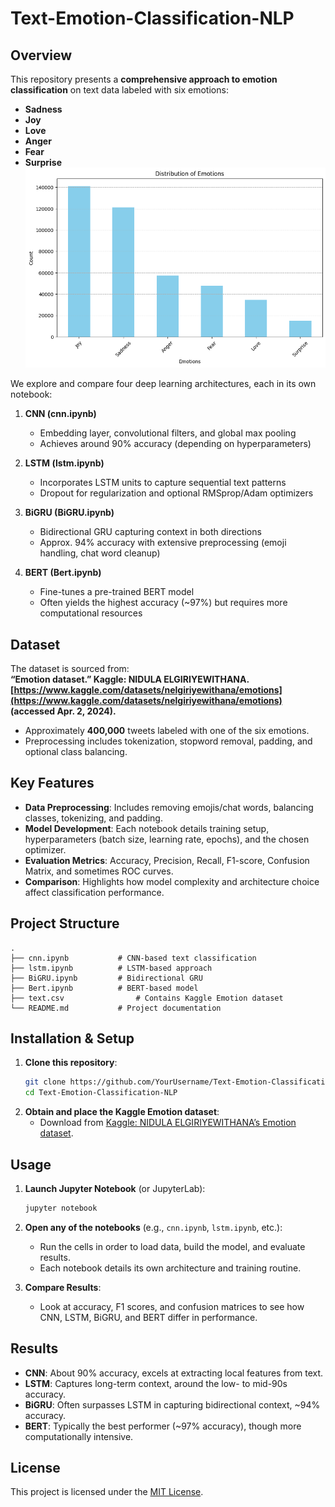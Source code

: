 # Text-Emotion-Classification-NLP

## Overview
This repository presents a **comprehensive approach to emotion classification** on text data labeled with six emotions:
- **Sadness**
- **Joy**
- **Love**
- **Anger**
- **Fear**
- **Surprise**
![Emotion Distribution](emo_dis.png)

We explore and compare four deep learning architectures, each in its own notebook:
1. **CNN (cnn.ipynb)**  
   - Embedding layer, convolutional filters, and global max pooling  
   - Achieves around 90% accuracy (depending on hyperparameters)

2. **LSTM (lstm.ipynb)**  
   - Incorporates LSTM units to capture sequential text patterns  
   - Dropout for regularization and optional RMSprop/Adam optimizers

3. **BiGRU (BiGRU.ipynb)**  
   - Bidirectional GRU capturing context in both directions  
   - Approx. 94% accuracy with extensive preprocessing (emoji handling, chat word cleanup)

4. **BERT (Bert.ipynb)**  
   - Fine-tunes a pre-trained BERT model  
   - Often yields the highest accuracy (~97%) but requires more computational resources

## Dataset
The dataset is sourced from:  
**“Emotion dataset.” Kaggle: NIDULA ELGIRIYEWITHANA. [https://www.kaggle.com/datasets/nelgiriyewithana/emotions](https://www.kaggle.com/datasets/nelgiriyewithana/emotions) (accessed Apr. 2, 2024).**

- Approximately **400,000** tweets labeled with one of the six emotions.  
- Preprocessing includes tokenization, stopword removal, padding, and optional class balancing.  

## Key Features
- **Data Preprocessing**: Includes removing emojis/chat words, balancing classes, tokenizing, and padding.  
- **Model Development**: Each notebook details training setup, hyperparameters (batch size, learning rate, epochs), and the chosen optimizer.  
- **Evaluation Metrics**: Accuracy, Precision, Recall, F1-score, Confusion Matrix, and sometimes ROC curves.  
- **Comparison**: Highlights how model complexity and architecture choice affect classification performance.

## Project Structure
```
.
├── cnn.ipynb           # CNN-based text classification
├── lstm.ipynb          # LSTM-based approach
├── BiGRU.ipynb         # Bidirectional GRU
├── Bert.ipynb          # BERT-based model
├── text.csv                # Contains Kaggle Emotion dataset 
└── README.md           # Project documentation
```

## Installation & Setup
1. **Clone this repository**:
   ```bash
   git clone https://github.com/YourUsername/Text-Emotion-Classification-NLP.git
   cd Text-Emotion-Classification-NLP
   ```
2. **Obtain and place the Kaggle Emotion dataset**:
   - Download from [Kaggle: NIDULA ELGIRIYEWITHANA’s Emotion dataset](https://www.kaggle.com/datasets/nelgiriyewithana/emotions).

## Usage
1. **Launch Jupyter Notebook** (or JupyterLab):
   ```bash
   jupyter notebook
   ```
2. **Open any of the notebooks** (e.g., `cnn.ipynb`, `lstm.ipynb`, etc.):
   - Run the cells in order to load data, build the model, and evaluate results.
   - Each notebook details its own architecture and training routine.

3. **Compare Results**:
   - Look at accuracy, F1 scores, and confusion matrices to see how CNN, LSTM, BiGRU, and BERT differ in performance.

## Results
- **CNN**: About 90% accuracy, excels at extracting local features from text.  
- **LSTM**: Captures long-term context, around the low- to mid-90s accuracy.  
- **BiGRU**: Often surpasses LSTM in capturing bidirectional context, ~94% accuracy.  
- **BERT**: Typically the best performer (~97% accuracy), though more computationally intensive.

## License
This project is licensed under the [MIT License](LICENSE).
